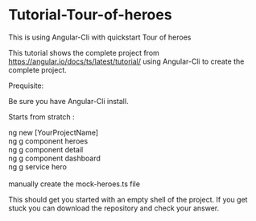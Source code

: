 # Tutorial-Tour-of-heroes
This is using Angular-Cli with quickstart Tour of heroes


This tutorial shows the complete project from https://angular.io/docs/ts/latest/tutorial/ using Angular-Cli to create the complete project.

Prequisite:

Be sure you have Angular-Cli install.

Starts from stratch  :

ng new [YourProjectName] </br>
ng g component heroes </br>
ng g component detail </br>
ng g component dashboard </br>
ng g service hero </br>
</br>
manually create the mock-heroes.ts file  </br>

This should get you started with an empty shell of the project.  If you get stuck you can download the repository and check your answer.



